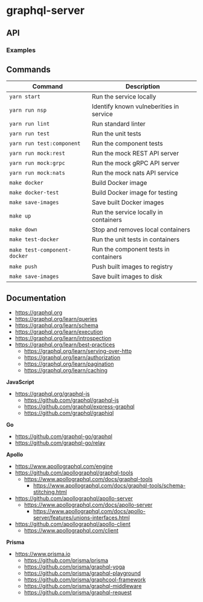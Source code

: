 # graphql-server

## API

### Examples

## Commands

| Command                      | Description                              |
|------------------------------|------------------------------------------|
| `yarn start`                 | Run the service locally                  |
| `yarn run nsp`               | Identify known vulneberities in service  |
| `yarn run lint`              | Run standard linter                      |
| `yarn run test`              | Run the unit tests                       |
| `yarn run test:component`    | Run the component tests                  |
| `yarn run mock:rest`         | Run the mock REST API server             |
| `yarn run mock:grpc`         | Run the mock gRPC API server             |
| `yarn run mock:nats`         | Run the mock nats API service            |
| `make docker`                | Build Docker image                       |
| `make docker-test`           | Build Docker image for testing           |
| `make save-images`           | Save built Docker images                 |
| `make up`                    | Run the service locally in containers    |
| `make down`                  | Stop and removes local containers        |
| `make test-docker`           | Run the unit tests in containers         |
| `make test-component-docker` | Run the component tests in containers    |
| `make push`                  | Push built images to registry            |
| `make save-images`           | Save built images to disk                |

## Documentation

  - https://graphql.org
  - https://graphql.org/learn/queries
  - https://graphql.org/learn/schema
  - https://graphql.org/learn/execution
  - https://graphql.org/learn/introspection
  - https://graphql.org/learn/best-practices
    - https://graphql.org/learn/serving-over-http
    - https://graphql.org/learn/authorization
    - https://graphql.org/learn/pagination
    - https://graphql.org/learn/caching
  
  **JavaScript**
  - https://graphql.org/graphql-js
    - https://github.com/graphql/graphql-js
    - https://github.com/graphql/express-graphql
    - https://github.com/graphql/graphiql

  **Go**
  - https://github.com/graphql-go/graphql
  - https://github.com/graphql-go/relay

  **Apollo**
  - https://www.apollographql.com/engine
  - https://github.com/apollographql/graphql-tools
    - https://www.apollographql.com/docs/graphql-tools
      - https://www.apollographql.com/docs/graphql-tools/schema-stitching.html
  - https://github.com/apollographql/apollo-server
    - https://www.apollographql.com/docs/apollo-server
      - https://www.apollographql.com/docs/apollo-server/features/unions-interfaces.html
  - https://github.com/apollographql/apollo-client
    - https://www.apollographql.com/client

  **Prisma**
  - https://www.prisma.io
    - https://github.com/prisma/prisma
    - https://github.com/prisma/graphql-yoga
    - https://github.com/prisma/graphql-playground
    - https://github.com/prisma/graphcool-framework
    - https://github.com/prisma/graphql-middleware
    - https://github.com/prisma/graphql-request

